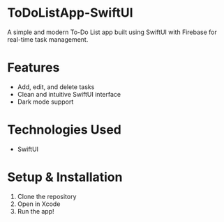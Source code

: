 
# ToDoListApp-SwiftUI  

A simple and modern To-Do List app built using SwiftUI with Firebase for real-time task management.

# Features  
- Add, edit, and delete tasks  
- Clean and intuitive SwiftUI interface  
- Dark mode support  

# Technologies Used  
- SwiftUI  

# Setup & Installation  
1. Clone the repository  
2. Open in Xcode  
3. Run the app!  
